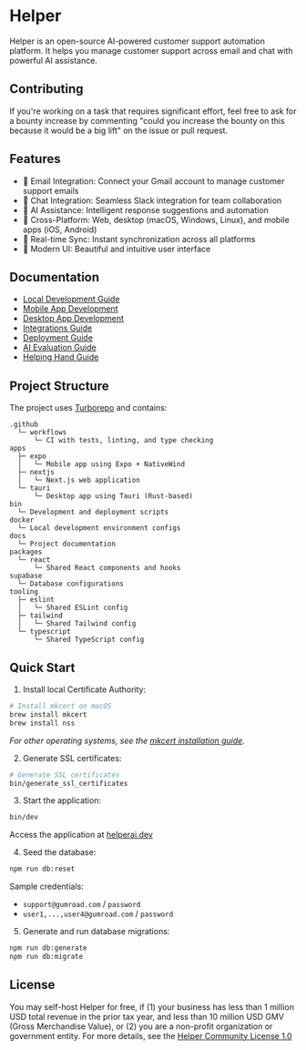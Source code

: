 # Helper

Helper is an open-source AI-powered customer support automation platform. It helps you manage customer support across email and chat with powerful AI assistance.

## Contributing

If you're working on a task that requires significant effort, feel free to ask for a bounty increase by commenting "could you increase the bounty on this because it would be a big lift" on the issue or pull request.

## Features

- 📧 Email Integration: Connect your Gmail account to manage customer support emails
- 💬 Chat Integration: Seamless Slack integration for team collaboration
- 🤖 AI Assistance: Intelligent response suggestions and automation
- 📱 Cross-Platform: Web, desktop (macOS, Windows, Linux), and mobile apps (iOS, Android)
- 🔄 Real-time Sync: Instant synchronization across all platforms
- 🎨 Modern UI: Beautiful and intuitive user interface

## Documentation

- [Local Development Guide](docs/development.md)
- [Mobile App Development](docs/mobile.md)
- [Desktop App Development](docs/desktop.md)
- [Integrations Guide](docs/integrations.md)
- [Deployment Guide](docs/deployment.md)
- [AI Evaluation Guide](docs/evaluation.md)
- [Helping Hand Guide](docs/helping-hand.md)

## Project Structure

The project uses [Turborepo](https://turbo.build/) and contains:

```text
.github
  └─ workflows
      └─ CI with tests, linting, and type checking
apps
  ├─ expo
  │   └─ Mobile app using Expo + NativeWind
  ├─ nextjs
  │   └─ Next.js web application
  └─ tauri
      └─ Desktop app using Tauri (Rust-based)
bin
  └─ Development and deployment scripts
docker
  └─ Local development environment configs
docs
  └─ Project documentation
packages
  └─ react
      └─ Shared React components and hooks
supabase
  └─ Database configurations
tooling
  ├─ eslint
  │   └─ Shared ESLint config
  ├─ tailwind
  │   └─ Shared Tailwind config
  └─ typescript
      └─ Shared TypeScript config
```

## Quick Start

1. Install local Certificate Authority:

```sh
# Install mkcert on macOS
brew install mkcert
brew install nss
```

_For other operating systems, see the [mkcert installation guide](https://github.com/FiloSottile/mkcert?tab=readme-ov-file#installation)._

2. Generate SSL certificates:

```sh
# Generate SSL certificates
bin/generate_ssl_certificates
```

3. Start the application:

```sh
bin/dev
```

Access the application at [helperai.dev](https://helperai.dev)

4. Seed the database:

```sh
npm run db:reset
```

Sample credentials:

- `support@gumroad.com` / `password`
- `user1,...,user4@gumroad.com` / `password`

5. Generate and run database migrations:

```sh
npm run db:generate
npm run db:migrate
```

## License

You may self-host Helper for free, if (1) your business has less than 1 million USD total revenue in the prior tax year, and less than 10 million USD GMV (Gross Merchandise Value), or (2) you are a non-profit organization or government entity. For more details, see the [Helper Community License 1.0](LICENSE.md)
